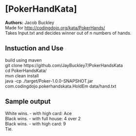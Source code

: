 # [PokerHandKata]

**Authors:** Jacob Buckley </br>
</pre>
Made for http://codingdojo.org/kata/PokerHands/ </br>
Takes Input.txt and decides winner out of n numbers of hands. </br>
</pre>

## Instuction and Use
</pre>
build using maven </br>
git clone https://github.com/JayBuckley7/PokerHandsKata </br>
cd PokerHandsKata/ </br>
mvn clean install </br>
java -cp ./target/Poker-1.0.0-SNAPSHOT.jar com.codingdojo.pokerhandskata.HoldEm data/hand.txt </br>
</pre>

## Sample output
</pre>
White wins. - with high card: Ace  </br>
Black wins. - with full house: 4 over 2  </br>
Black wins. - with high card: 9 </br>
Tie. </br>
</pre>
